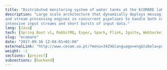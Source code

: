```yaml
---
title: "Distributed monitoring system of water tanks at the ECOMARE laboratory"
description: "Large scale architecture that dynamically deploys messaging queues
and stream processing engines in concurrent pipelines to handle both continuous,
intensive input streams and short bursts of input data."
lang: [Java]
tech: [Spring Boot v1, RabbitMQ, Esper, Spark, Flink, Ignite, WebSocket]
slug: "ecomare"
date: "2017-09-16 12:04:01+01:00"
externalLink: "http://www.cesam.ua.pt/?menu=3429&language=eng&tabela=post"
weight: -1
sections: [project]
subsections: [backend]
---
```

